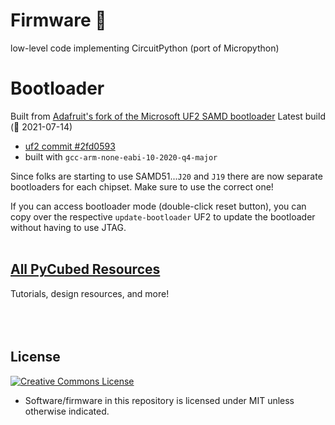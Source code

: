 # Firmware 🔧
low-level code implementing CircuitPython (port of Micropython)

# Bootloader
Built from [Adafruit's fork of the Microsoft UF2 SAMD bootloader](https://github.com/adafruit/uf2-samdx1)
Latest build (📅 2021-07-14)
   - [uf2 commit #2fd0593](https://github.com/adafruit/uf2-samdx1/commit/2fd0593fbc7dd12a13b2b4e6dc281fb5b54464b9)
   - built with `gcc-arm-none-eabi-10-2020-q4-major`

Since folks are starting to use SAMD51...`J20` and `J19` there are now separate bootloaders for each chipset. Make sure to use the correct one!

If you can access bootloader mode (double-click reset button), you can copy over the respective `update-bootloader` UF2 to update the bootloader without having to use JTAG.
<br>
<br>
## [All PyCubed Resources](https://www.notion.so/maholli/All-PyCubed-Resources-8738cab0dd0743239a3cde30c6066452)
Tutorials, design resources, and more!
<br>
<br>
<br>
<br>

## License
<a rel="license" href="http://creativecommons.org/licenses/by-sa/4.0/"><img alt="Creative Commons License" style="border-width:0" src="https://i.creativecommons.org/l/by-sa/4.0/88x31.png" /></a><br />
- Software/firmware in this repository is licensed under MIT unless otherwise indicated.
